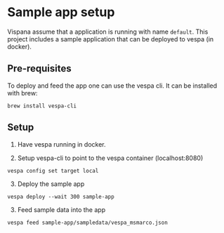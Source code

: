 Sample app setup
=============================

Vispana assume that a application is running with name `default`.
This project includes a sample application that can be deployed to vespa (in docker).

## Pre-requisites
To deploy and feed the app one can use the vespa cli.
It can be installed with brew:
```shell
brew install vespa-cli
```

## Setup

1. Have vespa running in docker.

2. Setup vespa-cli to point to the vespa container (localhost:8080)
```shell
vespa config set target local
```

3. Deploy the sample app
```shell
vespa deploy --wait 300 sample-app
```

3. Feed sample data into the app
```shell
vespa feed sample-app/sampledata/vespa_msmarco.json
```
